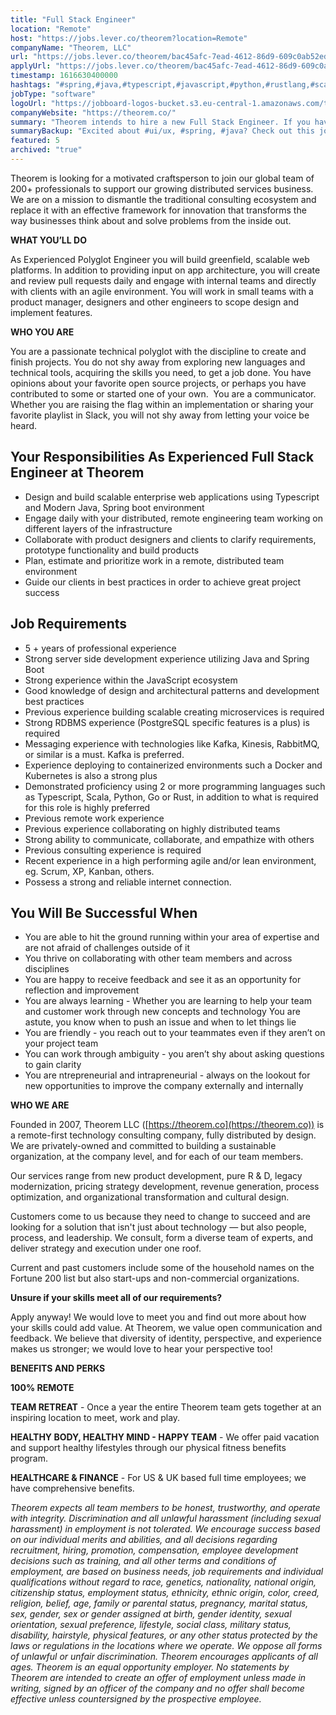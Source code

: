 ```yaml
---
title: "Full Stack Engineer"
location: "Remote"
host: "https://jobs.lever.co/theorem?location=Remote"
companyName: "Theorem, LLC"
url: "https://jobs.lever.co/theorem/bac45afc-7ead-4612-86d9-609c0ab52ed9"
applyUrl: "https://jobs.lever.co/theorem/bac45afc-7ead-4612-86d9-609c0ab52ed9/apply"
timestamp: 1616630400000
hashtags: "#spring,#java,#typescript,#javascript,#python,#rustlang,#scala,#ui/ux,#operations,#management"
jobType: "software"
logoUrl: "https://jobboard-logos-bucket.s3.eu-central-1.amazonaws.com/theorem-llc"
companyWebsite: "https://theorem.co/"
summary: "Theorem intends to hire a new Full Stack Engineer. If you have strong server side development experience utilizing Java and Spring Boot, consider applying."
summaryBackup: "Excited about #ui/ux, #spring, #java? Check out this job post!"
featured: 5
archived: "true"
---
```


Theorem is looking for a motivated craftsperson to join our global team of 200+ professionals to support our growing distributed services business. We are on a mission to dismantle the traditional consulting ecosystem and replace it with an effective framework for innovation that transforms the way businesses think about and solve problems from the inside out.

**WHAT YOU’LL DO**

As Experienced Polyglot Engineer you will build greenfield, scalable web platforms. In addition to providing input on app architecture, you will create and review pull requests daily and engage with internal teams and directly with clients with an agile environment. You will work in small teams with a product manager, designers and other engineers to scope design and implement features. 

**WHO YOU ARE**

You are a passionate technical polyglot with the discipline to create and finish projects. You do not shy away from exploring new languages and technical tools, acquiring the skills you need, to get a job done. You have opinions about your favorite open source projects, or perhaps you have contributed to some or started one of your own.  You are a communicator. Whether you are raising the flag within an implementation or sharing your favorite playlist in Slack, you will not shy away from letting your voice be heard. 

## Your Responsibilities As Experienced Full Stack Engineer at Theorem

*   Design and build scalable enterprise web applications using Typescript and Modern Java, Spring boot environment 
*   Engage daily with your distributed, remote engineering team working on different layers of the infrastructure
*   Collaborate with product designers and clients to clarify requirements, prototype functionality and build products
*   Plan, estimate and prioritize work in a remote, distributed team environment
*   Guide our clients in best practices in order to achieve great project success

## Job Requirements

*   5 + years of professional experience
*   Strong server side development experience utilizing Java and Spring Boot
*   Strong experience within the JavaScript ecosystem
*   Good knowledge of design and architectural patterns and development best practices
*   Previous experience building scalable creating microservices is required
*   Strong RDBMS experience (PostgreSQL specific features is a plus) is required
*   Messaging experience with technologies like Kafka, Kinesis, RabbitMQ, or similar is a must. Kafka is preferred.
*   Experience deploying to containerized environments such a Docker and Kubernetes is also a strong plus
*   Demonstrated proficiency using 2 or more programming languages such as Typescript, Scala, Python, Go or Rust, in addition to what is required for this role is highly preferred
*   Previous remote work experience
*   Previous experience collaborating on highly distributed teams
*   Strong ability to communicate, collaborate, and empathize with others
*   Previous consulting experience is required
*   Recent experience in a high performing agile and/or lean environment, eg. Scrum, XP, Kanban, others.
*   Possess a strong and reliable internet connection.

## You Will Be Successful When

*   You are able to hit the ground running within your area of expertise and are not afraid of challenges outside of it
*   You thrive on collaborating with other team members and across disciplines
*   You are happy to receive feedback and see it as an opportunity for reflection and improvement
*   You are always learning - Whether you are learning to help your team and customer work through new concepts and technology You are astute, you know when to push an issue and when to let things lie
*   You are friendly - you reach out to your teammates even if they aren’t on your project team
*   You can work through ambiguity - you aren’t shy about asking questions to gain clarity
*   You are ntrepreneurial and intrapreneurial - always on the lookout for new opportunities to improve the company externally and internally

**WHO WE ARE**

Founded in 2007, Theorem LLC ([https://theorem.co](https://theorem.co)) is a remote-first technology consulting company, fully distributed by design. We are privately-owned and committed to building a sustainable organization, at the company level, and for each of our team members.

Our services range from new product development, pure R & D, legacy modernization, pricing strategy development, revenue generation, process optimization, and organizational transformation and cultural design.

Customers come to us because they need to change to succeed and are looking for a solution that isn't just about technology — but also people, process, and leadership. We consult, form a diverse team of experts, and deliver strategy and execution under one roof.

Current and past customers include some of the household names on the Fortune 200 list but also start-ups and non-commercial organizations.

**Unsure if your skills meet all of our requirements?**

Apply anyway! We would love to meet you and find out more about how your skills could add value. At Theorem, we value open communication and feedback. We believe that diversity of identity, perspective, and experience makes us stronger; we would love to hear your perspective too!

**BENEFITS AND PERKS**

**100% REMOTE**

**TEAM RETREAT** - Once a year the entire Theorem team gets together at an inspiring location to meet, work and play.

**HEALTHY BODY, HEALTHY MIND - HAPPY TEAM** - We offer paid vacation and support healthy lifestyles through our physical fitness benefits program.

**HEALTHCARE & FINANCE** \- For US & UK based full time employees; we have comprehensive benefits.

_Theorem expects all team members to be honest, trustworthy, and operate with integrity. Discrimination and all unlawful harassment (including sexual harassment) in employment is not tolerated. We encourage success based on our individual merits and abilities, and all decisions regarding recruitment, hiring, promotion, compensation, employee development decisions such as training, and all other terms and conditions of employment, are based on business needs, job requirements and individual qualifications without regard to race, genetics, nationality, national origin, citizenship status, employment status, ethnicity, ethnic origin, color, creed, religion, belief, age, family or parental status, pregnancy, marital status, sex, gender, sex or gender assigned at birth, gender identity, sexual orientation, sexual preference, lifestyle, social class, military status, disability, hairstyle, physical features, or any other status protected by the laws or regulations in the locations where we operate. We oppose all forms of unlawful or unfair discrimination. Theorem encourages applicants of all ages. Theorem is an equal opportunity employer. No statements by Theorem are intended to create an offer of employment unless made in writing, signed by an officer of the company and no offer shall become effective unless countersigned by the prospective employee._
